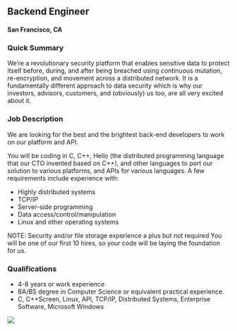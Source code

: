 ## Backend Engineer
#### San Francisco, CA

### Quick Summary 
We’re a revolutionary security platform that enables sensitive data to protect itself before, during, and after being breached using continuous mutation, re-encryption, and movement across a distributed network. It is a fundamentally different approach to data security which is why our investors, advisors, customers, and (obviously) us too, are all very excited about it. 

### Job Description
We are looking for the best and the brightest back-end developers to work on our platform and API. 

You will be coding in C, C++, Hello (the distributed programming language that our CTO invented based on C++), and other languages to port our solution to various platforms, and APIs  for various languages.
A few requirements include experience with:
+ Highly distributed systems
+ TCP/IP
+ Server-side programming
+ Data access/control/manipulation
+ Linux and other operating systems

NOTE: Security and/or file storage experience a plus but not required
You will be one of our first 10 hires, so your code will be laying the foundation for us.

### Qualifications
+ 4-8 years or work experience
+ BA/BS degree in Computer Science or equivalent practical experience.
+ C, C++Screen, Linux, API, TCP/IP, Distributed Systems, Enterprise Software, Microsoft Windows


[<img src='https://dabuttonfactory.com/button.png?t=Learn+More&f=Calibri-Bold&ts=24&tc=fff&hp=20&vp=8&c=5&bgt=unicolored&bgc=29aafe'>](https://letsrockit.co/jobs/q3j5chrvtw92zq-backend-engineer-senior-c-c-c)
